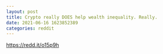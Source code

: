 ```yaml
--- 
layout: post 
title: Crypto really DOES help wealth inequality. Really. 
date: 2021-06-16 1623852389 
categories: reddit 
--- 
```

https://redd.it/o15p9h